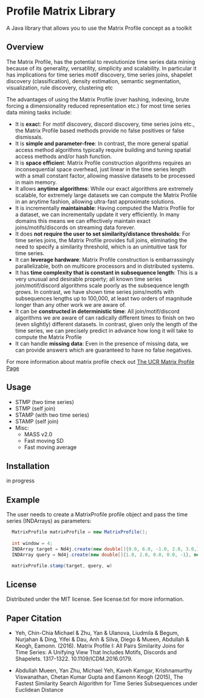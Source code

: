# Profile Matrix Library
A Java library that allows you to use the Matrix Profile concept as a toolkit

Overview
-------------------------

The Matrix Profile, has the potential to revolutionize time series data mining because 
of its generality, versatility, simplicity and scalability.  In particular it has implications 
for time series motif discovery, time series joins, shapelet discovery (classification),
density estimation, semantic segmentation, visualization, rule discovery, clustering etc 

The advantages of using the Matrix Profile (over hashing, indexing, brute forcing a dimensionality reduced representation etc.) for most time series data mining tasks include:

- It is **exac**t: For motif discovery, discord discovery, time series joins etc., the Matrix Profile based methods provide no false positives or false dismissals.
- It is **simple and parameter-free**: In contrast, the more general spatial access method algorithms typically require building and tuning spatial access methods and/or hash function.
- It is **space efficien**t: Matrix Profile construction algorithms requires an inconsequential space overhead, just linear in the time series length with a small constant factor, allowing massive datasets to be processed in main memory.
- It allows **anytime algorithms**: While our exact algorithms are extremely scalable, for extremely large datasets we can compute the Matrix Profile in an anytime fashion, allowing ultra-fast approximate solutions.
- It is incrementally **maintainable**: Having computed the Matrix Profile for a dataset, we can incrementally update it very efficiently. In many domains this means we can effectively maintain exact joins/motifs/discords on streaming data forever.
- It does **not require the user to set similarity/distance thresholds**: For time series joins, the Matrix Profile provides full joins, eliminating the need to specify a similarity threshold, which is an unintuitive task for time series.
- It can **leverage hardware**: Matrix Profile construction is embarrassingly parallelizable, both on multicore processors and in distributed systems.
- It has **time complexity that is constant in subsequence length**: This is a very unusual and desirable property; all known time series join/motif/discord algorithms scale poorly as the subsequence length grows. In contrast, we have shown time series joins/motifs with subsequences lengths up to 100,000, at least two orders of magnitude longer than any other work we are aware of.
- It can be **constructed in deterministic time**: All join/motif/discord algorithms we are aware of can radically different times to finish on two (even slightly) different datasets. In contrast, given only the length of the time series, we can precisely predict in advance how long it will take to compute the Matrix Profile
- It can handle **missing data**: Even in the presence of missing data, we can provide answers which are guaranteed to have no false negatives.

For more information about matrix profile check out [The UCR Matrix Profile Page](http://www.cs.ucr.edu/~eamonn/MatrixProfile.html)

Usage
-------------------------
- STMP (two time series)
- STMP (self join)
- STAMP (with two time series)
- STAMP (self join)
- Misc:
    * MASS v2.0
    * Fast moving SD
    * Fast moving average
    

Installation
-------------------------
in progress

Example
--------------------------
The user needs to create a MatrixProfile profile object and pass the time series (INDArrays) as parameters:

```Java
  MatrixProfile matrixProfile = new MatrixProfile();
  
  int window = 4;
  INDArray target = Nd4j.create(new double[]{0.0, 6.0, -1.0, 2.0, 3.0,1.0,4.0}, new int[]{1, 7});
  INDArray query = Nd4j.create(new double[]{1.0, 2.0, 0.0, 0.0, -1}, new int[]{1, 5});

  matrixProfile.stamp(target, query, w)
```


License
--------------------------
Distributed under the MIT license. See license.txt for more information.


Paper Citation
-------------------------

- Yeh, Chin-Chia Michael & Zhu, Yan & Ulanova, Liudmila & Begum, Nurjahan & Ding, Yifei & Dau, Anh & Silva, Diego & Mueen, Abdullah & Keogh, Eamonn. (2016). Matrix Profile I: All Pairs Similarity Joins for Time Series: A Unifying View That Includes Motifs, Discords and Shapelets. 1317-1322. 10.1109/ICDM.2016.0179. 

- Abdullah Mueen, Yan Zhu, Michael Yeh, Kaveh Kamgar, Krishnamurthy Viswanathan, Chetan Kumar Gupta and Eamonn Keogh (2015), The Fastest Similarity Search Algorithm for Time Series Subsequences under Euclidean Distance



